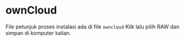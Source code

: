 # ownCloud

File petunjuk proses instalasi ada di file `owncloud`
Klik lalu pilih RAW dan simpan di komputer kalian.
